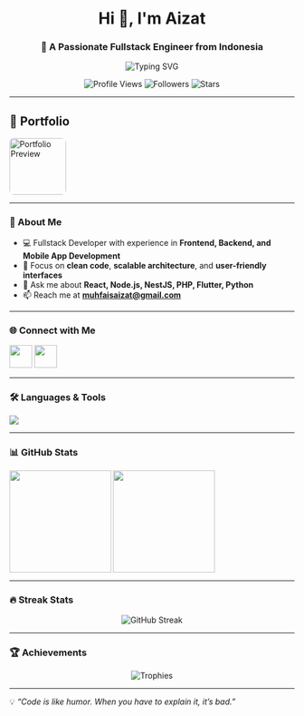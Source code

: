 <!-- Header -->
<h1 align="center">Hi 👋, I'm Aizat</h1>
<h3 align="center">🚀 A Passionate Fullstack Engineer from Indonesia</h3>

<!-- Animated Line -->
<p align="center">
  <img src="https://readme-typing-svg.herokuapp.com?font=Fira+Code&size=22&pause=1000&color=00BFFF&center=true&vCenter=true&width=500&lines=Fullstack+Engineer;Web+%26+Mobile+Developer;Tech+Enthusiast;Lifelong+Learner" alt="Typing SVG" />
</p>

<!-- Badges -->
<p align="center">
  <img src="https://komarev.com/ghpvc/?username=muhfaisaizat&label=Profile%20Views&color=0e75b6&style=flat" alt="Profile Views" />
  <img src="https://img.shields.io/github/followers/muhfaisaizat?label=Followers&style=flat&color=brightgreen" alt="Followers" />
  <img src="https://img.shields.io/github/stars/muhfaisaizat?label=Stars&style=flat&color=yellow" alt="Stars" />
</p>

---

## 📂 Portfolio

<a href="https://portoqu.onrender.com/" target="_blank">
  <img src="https://api.microlink.io/?url=https://portoqu.onrender.com/&screenshot=true&meta=false&embed=screenshot.url" alt="Portfolio Preview" style="height:100px; width:auto; border-radius:8px;" />
</a>

---

### 📌 About Me  
- 💻 Fullstack Developer with experience in **Frontend, Backend, and Mobile App Development**  
- 🎯 Focus on **clean code**, **scalable architecture**, and **user-friendly interfaces**  
- 💬 Ask me about **React, Node.js, NestJS, PHP, Flutter, Python**  
- 📫 Reach me at **muhfaisaizat@gmail.com**  

---

### 🌐 Connect with Me
<p align="left">
<a href="https://linkedin.com/in/muhfaisaizat" target="blank"><img src="https://skillicons.dev/icons?i=linkedin" height="40" /></a>
<a href="https://instagram.com/aizat.zeet" target="blank"><img src="https://skillicons.dev/icons?i=instagram" height="40" /></a>
</p>

---

### 🛠️ Languages & Tools  
<p align="left">
  <img src="https://skillicons.dev/icons?i=html,css,js,ts,php,java,python,flutter,react,vue,nextjs,nestjs,nodejs,express,mysql,postgres,tailwind,bootstrap,git,linux" />
</p>

---

### 📊 GitHub Stats
<p>
  <img align="left" src="https://github-readme-stats.vercel.app/api/top-langs?username=muhfaisaizat&show_icons=true&locale=en&layout=compact&theme=tokyonight" height="180px"/>
  <img align="center" src="https://github-readme-stats.vercel.app/api?username=muhfaisaizat&show_icons=true&locale=en&theme=tokyonight" height="180px"/>
</p>

---

### 🔥 Streak Stats  
<p align="center">
  <img src="https://github-readme-streak-stats.herokuapp.com?user=muhfaisaizat&theme=tokyonight" alt="GitHub Streak" />
</p>

---

### 🏆 Achievements  
<p align="center">
  <img src="https://github-profile-trophy.vercel.app/?username=muhfaisaizat&theme=tokyonight&margin-w=10&margin-h=10" alt="Trophies" />
</p>

---

💡 *“Code is like humor. When you have to explain it, it’s bad.”*  
